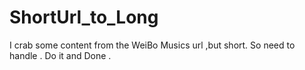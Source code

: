 # ShortUrl_to_Long
I crab some content from the WeiBo Musics url ,but short. So need to handle . Do it and Done .
